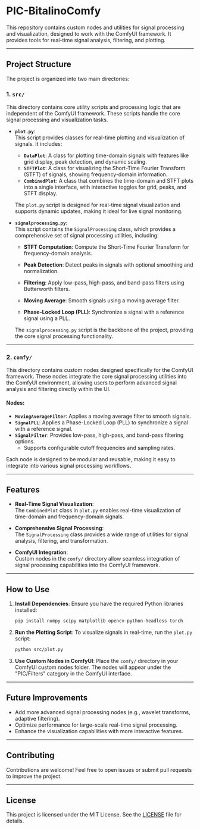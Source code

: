 # PIC-BitalinoComfy

This repository contains custom nodes and utilities for signal processing and visualization, designed to work with the ComfyUI framework. It provides tools for real-time signal analysis, filtering, and plotting.

---

## Project Structure

The project is organized into two main directories:

### 1. `src/`
This directory contains core utility scripts and processing logic that are independent of the ComfyUI framework. These scripts handle the core signal processing and visualization tasks.

- **`plot.py`**:  
  This script provides classes for real-time plotting and visualization of signals. It includes:
  - **`DataPlot`**: A class for plotting time-domain signals with features like grid display, peak detection, and dynamic scaling.
  - **`STFTPlot`**: A class for visualizing the Short-Time Fourier Transform (STFT) of signals, showing frequency-domain information.
  - **`CombinedPlot`**: A class that combines the time-domain and STFT plots into a single interface, with interactive toggles for grid, peaks, and STFT display.

  The `plot.py` script is designed for real-time signal visualization and supports dynamic updates, making it ideal for live signal monitoring.

- **`signalprocessing.py`**:  
  This script contains the `SignalProcessing` class, which provides a comprehensive set of signal processing utilities, including:
  - **STFT Computation**: Compute the Short-Time Fourier Transform for frequency-domain analysis.
  - **Peak Detection**: Detect peaks in signals with optional smoothing and normalization.
  - **Filtering**: Apply low-pass, high-pass, and band-pass filters using Butterworth filters.
  - **Moving Average**: Smooth signals using a moving average filter.
 
  - **Phase-Locked Loop (PLL)**: Synchronize a signal with a reference signal using a PLL.

  The `signalprocessing.py` script is the backbone of the project, providing the core signal processing functionality.

---

### 2. `comfy/`
This directory contains custom nodes designed specifically for the ComfyUI framework. These nodes integrate the core signal processing utilities into the ComfyUI environment, allowing users to perform advanced signal analysis and filtering directly within the UI.

#### Nodes:
- **`MovingAverageFilter`**: Applies a moving average filter to smooth signals.
- **`SignalPLL`**: Applies a Phase-Locked Loop (PLL) to synchronize a signal with a reference signal.
- **`SignalFilter`**: Provides low-pass, high-pass, and band-pass filtering options.
  - Supports configurable cutoff frequencies and sampling rates.

Each node is designed to be modular and reusable, making it easy to integrate into various signal processing workflows.

---

## Features

- **Real-Time Signal Visualization**:  
  The `CombinedPlot` class in `plot.py` enables real-time visualization of time-domain and frequency-domain signals.

- **Comprehensive Signal Processing**:  
  The `SignalProcessing` class provides a wide range of utilities for signal analysis, filtering, and transformation.

- **ComfyUI Integration**:  
  Custom nodes in the `comfy/` directory allow seamless integration of signal processing capabilities into the ComfyUI framework.

---

## How to Use

1. **Install Dependencies**:
   Ensure you have the required Python libraries installed:
   ```bash
   pip install numpy scipy matplotlib opencv-python-headless torch
   ```

2. **Run the Plotting Script**:
   To visualize signals in real-time, run the `plot.py` script:
   ```bash
   python src/plot.py
   ```

3. **Use Custom Nodes in ComfyUI**:
   Place the `comfy/` directory in your ComfyUI custom nodes folder. The nodes will appear under the "PIC/Filters" category in the ComfyUI interface.

---

## Future Improvements

- Add more advanced signal processing nodes (e.g., wavelet transforms, adaptive filtering).
- Optimize performance for large-scale real-time signal processing.
- Enhance the visualization capabilities with more interactive features.

---

## Contributing

Contributions are welcome! Feel free to open issues or submit pull requests to improve the project.

---

## License

This project is licensed under the MIT License. See the [LICENSE](LICENSE) file for details.
